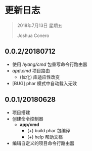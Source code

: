 # 更新日志

> 2018年7月13日 星期五
>
> Joshua Conero



## 0.0.2/20180712

- 使用 *hyang/cmd* 包重写命令行路由器
- *app\cmd* 项目路由
  - (优化) 库适应性改变
- [BUG] phar 模式中自动载入无效



## 0.0.1/20180628

- 项目搭建
- 创建命令控制器
  - **app/cmd** 
    - (+) build   phar 包编译
    - (+) help 帮助文档
- 编辑自定义的项目命令行路由器
